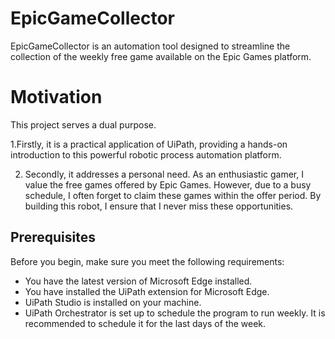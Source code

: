 
# EpicGameCollector

EpicGameCollector is an automation tool designed to streamline the collection of the weekly free game available on the Epic Games platform.

# Motivation

This project serves a dual purpose.

1.Firstly, it is a practical application of UiPath, providing a hands-on introduction to this powerful robotic process automation platform. 

2. Secondly, it addresses a personal need. As an enthusiastic gamer, I value the free games offered by Epic Games. However, due to a busy schedule, I often forget to claim these games within the offer period. By building this robot, I ensure that I never miss these opportunities.

## Prerequisites

Before you begin, make sure you meet the following requirements:

* You have the latest version of Microsoft Edge installed.
* You have installed the UiPath extension for Microsoft Edge.
* UiPath Studio is installed on your machine.
* UiPath Orchestrator is set up to schedule the program to run weekly. It is recommended to schedule it for the last days of the week.
